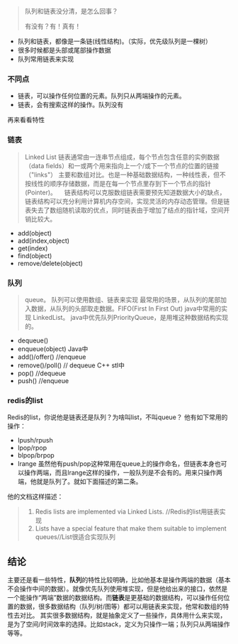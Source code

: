 > 队列和链表没分清，是怎么回事？
> 
> 有没有？有！真有！

* 队列和链表，都像是一条链(线性结构)。（实际，优先级队列是一棵树）
* 很多时候都是头部或尾部操作数据
* 队列常用链表来实现
### 不同点
* 链表，可以操作任何位置的元素。队列只从两端操作的元素。
* 链表，会有搜索这样的操作。队列没有

再来看看特性
### 链表
>  Linked List
>  链表通常由一连串节点组成，每个节点包含任意的实例数据（data fields）和一或两个用来指向上一个/或下一个节点的位置的链接（"links"）
> 主要和数组对比。也是一种基础数据结构，一种线性表，但不按线性的顺序存储数据，而是在每一个节点里存到下一个节点的指针(Pointer)。
> 　链表结构可以克服数组链表需要预先知道数据大小的缺点，链表结构可以充分利用计算机内存空间，实现灵活的内存动态管理。但是链表失去了数组随机读取的优点，同时链表由于增加了结点的指针域，空间开销比较大。

*  add(object)
*  add(index,object)
*  get(index)
*  find(object)
*  remove/delete(object)
### 队列
> queue。 
> 队列可以使用数组、链表来实现
>  最常用的场景，从队列的尾部加入数据，从队列的头部取走数据。FIFO(First In First Out)
> java中常用的实现 LinkedList。 java中优先队列PriorityQueue，是用堆这种数据结构实现的。

* dequeue()
* enqueue(object)
Java中
* add()/offer()    //enqueue
* remove()/poll()   // dequeue
C++ stl中
* pop() //dequeue
* push() //enqueue
### redis的list
Redis的list，你说他是链表还是队列？为啥叫list，不叫queue？
他有如下常用的操作：
* lpush/rpush
* lpop/rpop
* blpop/brpop
* lrange
虽然他有push/pop这种常用在queue上的操作命名，但链表本身也可以操作两端，而且lrange这样的操作，一般队列是不会有的。用来只操作两端，他就是队列了。就如下面描述的第二条。

他的文档这样描述：
> 1. Redis lists are implemented via Linked Lists. //Redis的list用链表实现
> 2. Lists have a special feature that make them suitable to implement queues//List很适合实现队列

## 结论
主要还是看一些特性，**队列**的特性比较明确，比如他基本是操作两端的数据（基本不会操作中间的数据）。就像优先队列使用堆实现，但是他给出来的接口，依然是一个能操作“两端”数据的数据结构。而**链表**是更基础的数据结构，可以操作任何位置的数据，很多数据结构（队列/树/图等）都可以用链表来实现，他常和数组的特性去对比。
其实很多数据结构，就是抽象定义了一些操作，具体用什么来实现，是为了空间/时间效率的选择。比如stack，定义为只操作一端；队列只从两端操作等等。 

